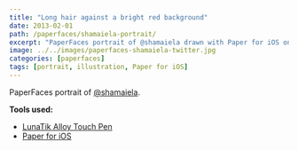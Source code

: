 ```yaml
---
title: "Long hair against a bright red background"
date: 2013-02-01
path: /paperfaces/shamaiela-portrait/
excerpt: "PaperFaces portrait of @shamaiela drawn with Paper for iOS on an iPad."
image: ../../images/paperfaces-shamaiela-twitter.jpg
categories: [paperfaces]
tags: [portrait, illustration, Paper for iOS]
---
```


PaperFaces portrait of [@shamaiela](https://twitter.com/shamaiela).

**Tools used:**

- [LunaTik Alloy Touch Pen](https://www.amazon.com/gp/product/B00821TR7G/ref=as_li_ss_tl?ie=UTF8&tag=mademist-20&linkCode=as2&camp=1789&creative=390957&creativeASIN=B00821TR7G)
- [Paper for iOS](https://paper.bywetransfer.com/)
